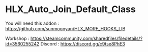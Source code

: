 # HLX_Auto_Join_Default_Class

You will need this addon : https://github.com/sunmoonyan/HLX_MORE_HOOKS_LIB

Workshop : https://steamcommunity.com/sharedfiles/filedetails/?id=3560255242
Discord : https://discord.gg/c9tse8PhE3
